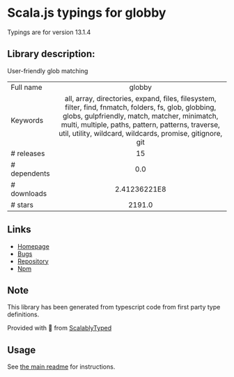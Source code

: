 
# Scala.js typings for globby

Typings are for version 13.1.4

## Library description:
User-friendly glob matching

|                    |                 |
| ------------------ | :-------------: |
| Full name          | globby |
| Keywords           | all, array, directories, expand, files, filesystem, filter, find, fnmatch, folders, fs, glob, globbing, globs, gulpfriendly, match, matcher, minimatch, multi, multiple, paths, pattern, patterns, traverse, util, utility, wildcard, wildcards, promise, gitignore, git |
| # releases         | 15 |
| # dependents       | 0.0 |
| # downloads        | 2.41236221E8 |
| # stars            | 2191.0 |

## Links
- [Homepage](https://github.com/sindresorhus/globby#readme)
- [Bugs](https://github.com/sindresorhus/globby/issues)
- [Repository](https://github.com/sindresorhus/globby)
- [Npm](https://www.npmjs.com/package/globby)
    


## Note
This library has been generated from typescript code from first party type definitions.

Provided with :purple_heart: from [ScalablyTyped](https://github.com/oyvindberg/ScalablyTyped)

## Usage
See [the main readme](../../readme.md) for instructions.


